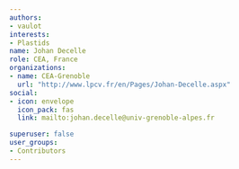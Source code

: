 ```yaml
---
authors:
- vaulot
interests:
- Plastids
name: Johan Decelle
role: CEA, France
organizations:
- name: CEA-Grenoble
  url: "http://www.lpcv.fr/en/Pages/Johan-Decelle.aspx"
social:
- icon: envelope
  icon_pack: fas
  link: mailto:johan.decelle@univ-grenoble-alpes.fr

superuser: false
user_groups:
- Contributors
---
```


